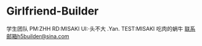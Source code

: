 # Girlfriend-Builder
学生团队
PM:ZHH
RD:MISAKI
UI:·头不大
    .Yan.
TEST:MISAKI
     吃肉的蜗牛
联系邮箱h5builder@sina.com